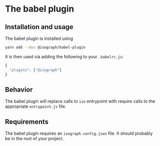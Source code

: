 # The babel plugin

## Installation and usage

The babel plugin is installed using

```sh
yarn add --dev @isograph/babel-plugin
```

It is then used via adding the following to your `.babelrc.js`:

```js
{
  "plugins": ["@isograph"]
}
```

## Behavior

The babel plugin will replace calls to `iso` entrypoint with require calls to the appropriate `entrypoint.js` file.

## Requirements

The babel plugin requires an `isograph.config.json` file. It should probably be in the root of your project.
